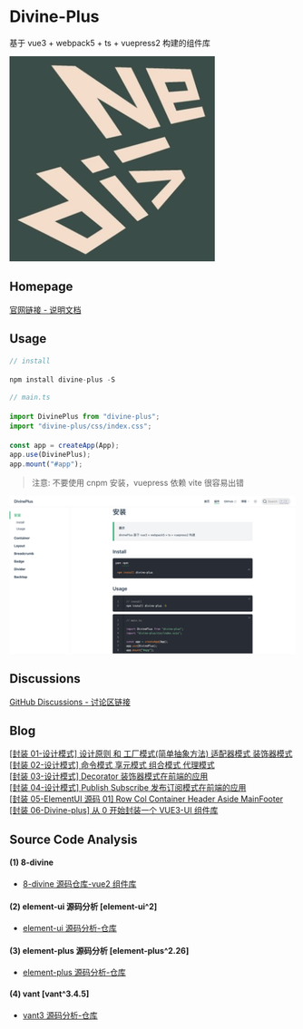 # Divine-Plus

基于 vue3 + webpack5 + ts + vuepress2 构建的组件库

![8-divine-plus](docs/.vuepress/public//img/divine.jpg)

## Homepage

[官网链接 - 说明文档](http://120.53.220.141:8090/)

## Usage

```js
// install

npm install divine-plus -S
```

```js
// main.ts

import DivinePlus from "divine-plus";
import "divine-plus/css/index.css";

const app = createApp(App);
app.use(DivinePlus);
app.mount("#app");
```

> 注意: 不要使用 cnpm 安装，vuepress 依赖 vite 很容易出错

![8-divine-plus](docs/.vuepress/public/img/usage.png)


## Discussions
[GitHub Discussions - 讨论区链接](https://github.com/woow-wu7/8-divine-plus/discussions)

## Blog

[[封装 01-设计模式] 设计原则 和 工厂模式(简单抽象方法) 适配器模式 装饰器模式](https://juejin.cn/post/6950958974854234119)  
[[封装 02-设计模式] 命令模式 享元模式 组合模式 代理模式](https://juejin.cn/post/6950958974854234119)  
[[封装 03-设计模式] Decorator 装饰器模式在前端的应用](https://juejin.cn/post/7037871731070992421)  
[[封装 04-设计模式] Publish Subscribe 发布订阅模式在前端的应用](https://juejin.cn/post/7038522552313970696)  
[[封装 05-ElementUI 源码 01] Row Col Container Header Aside MainFooter](https://juejin.cn/post/7042871115848351774)  
[[封装 06-Divine-plus] 从 0 开始封装一个 VUE3-UI 组件库](https://juejin.cn/post/7131232733841817631/)

## Source Code Analysis

#### (1) 8-divine

- [8-divine 源码仓库-vue2 组件库](https://github.com/woow-wu7/8-divine)

#### (2) element-ui 源码分析 [element-ui^2]

- [element-ui 源码分析-仓库](https://github.com/woow-wu7/8-element-source-code-analysis)

#### (3) element-plus 源码分析 [element-plus^2.26]

- [element-plus 源码分析-仓库](https://github.com/woow-wu7/8-element-plus-source-code-analysis)

#### (4) vant [vant^3.4.5]

- [vant3 源码分析-仓库](https://github.com/woow-wu7/8-vant-source-code-analysis)
